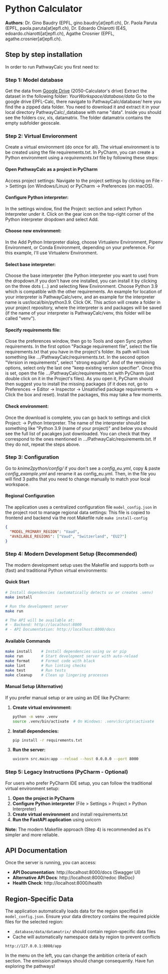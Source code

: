 # Python Calculator

**Authors**: Dr. Gino Baudry (EPFL, gino.baudry[at]epfl.ch), Dr. Paola Paruta (EPFL, paola.paruta[at]epfl.ch), Dr. Edoardo Chiarotti (E4S, edoardo.chiarotti[at]epfl.ch), Agathe Crosnier (EPFL, agathe.crosnier[at]epfl.ch).

## Step by step installation

In order to run PathwayCalc you first need to:

### Step 1: Model database

Get the data from
<a href="https://drive.google.com/drive/u/1/folders/1UrYny7mcWQuBrL6KdOKrfEQEkwU0vV8E" target="_blank"> Google Drive</a> (2050-Calculator's drive)
Extract the dataset in the following folder: _YourWorkspace/database/data_
Go to the google drive EPFL-Calc, there navigate to PathwayCalc/database/ here you find the a zipped data folder.
You need to download it and extract it in your local directory PathwayCalc/\_database with name "data".
Inside you should see the folders csv, xls, datamatrix. The folder datamatrix contains the empty subfolder geoscale.

### Step 2: Virtual Envioronment

Create a virtual environment (do once for all). The virtual environment is to be created using the file requirements.txt. In PyCharm, you can create a Python environment using a _requirements.txt_ file by following these steps:

#### Open PathwayCalc as a project in PyCharm

Access project settings: Navigate to the project settings by clicking on File -> Settings (on Windows/Linux) or PyCharm -> Preferences (on macOS).

#### Configure Python interpreter:

In the settings window, find the Project: <Your Project Name> section and select Python Interpreter under it. Click on the gear icon on the top-right corner of the Python interpreter dropdown and select Add.

#### Choose new environment:

In the Add Python Interpreter dialog, choose Virtualenv Environment, Pipenv Environment, or Conda Environment, depending on your preference. For this example, I'll use Virtualenv Environment.

#### Select base interpreter:

Choose the base interpreter (the Python interpreter you want to use) from the dropdown.If you don't have one installed, you can install it by clicking on the three dots (...) and selecting New Environment. Choose Python 3.9 which is compatible with the other requirements. An example for location of your interpreter is PathwayCalc/venv, and an example for the interpreter name is usr/local/bin/python3.9. Click OK. This action will create a folder in your project repository, where the interpreter is and packages will be saved (if the name of your interpreter is PathwayCalc/venv, this folder will be called "venv").

#### Specify requirements file:

Close the preferences window, then go to Tools and open Sync python requirements. In the first option "Package requirement file", select the file requirements.txt that you have in the project's folder. Its path will look something like .../PathwayCalc/requirements.txt. In the second option "Version in requirements", select "strong equality". And of the remaining options, select only the last one "keep existing version specifier". Once this is set, open the file .../PathwayCalc/requirements.txt with PyCharm (just double click on it in the Project's files). As you open it, PyCharm should then suggest you to install the missing packages (if it does not, go to Preferences -> Editor -> Inspector -> Unsatisfied package requirements -> Click the box and reset). Install the packages, this may take a few moments.

#### Check environment:

Once the download is complete, you can go back to settings and click Project: <Your Project Name> -> Python Interpreter. The name of the interpreter should be something like "Python 3.9 (name of your project)" and below you should see the full list of pacakges just downloaded. You can check that they correspond to the ones mentioned in .../PathwayCalc/requirements.txt. If they do not, repeat the steps above.

### Step 3: Configuration

Go to _knime2python/config/_ if you don't see a _config_eu.yml_, copy & paste _config_example.yml_
and rename it as config_eu.yml. Then, in the file you will find 3 paths that you need to change manually to match your local workspace.

#### Regional Configuration

The application uses a centralized configuration file `model_config.json` in the project root to manage regional data settings:
This file is copied to frontend and backend via the root Makefile rule `make install-config`

```json
{
  "MODEL_PRIMARY_REGION": "Vaud",
  "AVAILABLE_REGIONS": ["Vaud", "Switzerland", "EU27"]
}
```

### Step 4: Modern Development Setup (Recommended)

The modern development setup uses the Makefile and supports both `uv` (fast) and traditional Python virtual environments:

#### Quick Start

```bash
# Install dependencies (automatically detects uv or creates .venv)
make install

# Run the development server
make run

# The API will be available at:
# - Backend: http://localhost:8000
# - API Documentation: http://localhost:8000/docs
```

#### Available Commands

```bash
make install    # Install dependencies using uv or pip
make run        # Start development server with auto-reload
make format     # Format code with black
make lint       # Run linting checks
make test       # Run tests
make cleanup    # Clean up lingering processes
```

#### Manual Setup (Alternative)

If you prefer manual setup or are using an IDE like PyCharm:

1. **Create virtual environment:**

   ```bash
   python -m venv .venv
   source .venv/bin/activate  # On Windows: .venv\Scripts\activate
   ```

2. **Install dependencies:**

   ```bash
   pip install -r requirements.txt
   ```

3. **Run the server:**
   ```bash
   uvicorn src.main:app --reload --host 0.0.0.0 --port 8000
   ```

### Step 5: Legacy Instructions (PyCharm - Optional)

For users who prefer PyCharm IDE setup, you can follow the traditional virtual environment setup:

1. **Open the project in PyCharm**
2. **Configure Python interpreter** (File > Settings > Project > Python Interpreter)
3. **Create virtual environment** and install requirements.txt
4. **Run the FastAPI application** using uvicorn

**Note:** The modern Makefile approach (Step 4) is recommended as it's simpler and more reliable.

## API Documentation

Once the server is running, you can access:

- **API Documentation**: http://localhost:8000/docs (Swagger UI)
- **Alternative API Docs**: http://localhost:8000/redoc (ReDoc)
- **Health Check**: http://localhost:8000/health

## Region-Specific Data

The application automatically loads data for the region specified in `model_config.json`. Ensure your data directory contains the required pickle files for the selected region:

- `_database/data/datamatrix/` should contain region-specific data files
- Cache will automatically namespace data by region to prevent conflicts

```
http://127.0.0.1:8080/app
```

In the menu on the left, you can change the ambition criteria of each section. The emission pathways should change consequently. Have fun exploring the pathways!
